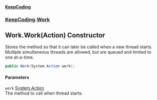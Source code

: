 #### [KeepCoding](index.md 'index')
### [KeepCoding](KeepCoding.md 'KeepCoding').[Work](Work.md 'KeepCoding.Work')
## Work.Work(Action) Constructor
Stores the method so that it can later be called when a new thread starts. Multiple simultaneous threads are allowed, but are queued and limited to one at-a-time.  
```csharp
public Work(System.Action work);
```
#### Parameters
<a name='KeepCoding_Work_Work(System_Action)_work'></a>
`work` [System.Action](https://docs.microsoft.com/en-us/dotnet/api/System.Action 'System.Action')  
The method to call when thread starts.
  
